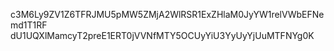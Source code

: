 c3M6Ly9ZV1Z6TFRJMU5pMW5ZMjA2WlRSR1ExZHlaM0JyYW1relVWbEFNemd1T1RF
dU1UQXlMamcyT2preE1ERT0jVVNfMTY5OCUyYiU3YyUyYjUuMTFNYg0K
